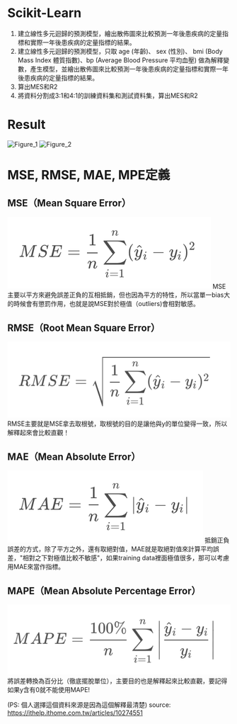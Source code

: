 # Scikit-Learn
1. 建立線性多元迴歸的預測模型，繪出散佈圖來比較預測一年後患疾病的定量指標和實際一年後患疾病的定量指標的結果。
2. 建立線性多元迴歸的預測模型，只取 age (年齡)、 sex (性別)、 bmi (Body Mass Index 體質指數)、bp (Average Blood Pressure 平均血壓) 做為解釋變數，產生模型，並繪出散佈圖來比較預測一年後患疾病的定量指標和實際一年後患疾病的定量指標的結果。
3. 算出MES和R2
4. 將資料分割成3:1和4:1的訓練資料集和測試資料集，算出MES和R2

# Result
![Figure_1](https://github.com/e19931107/Scikit_Learn-Diabetes/assets/50692450/4f2837c2-b84b-4a26-b386-b3be991fbe75)
![Figure_2](https://github.com/e19931107/Scikit_Learn-Diabetes/assets/50692450/6d742c1b-76c4-4de4-9f58-aa2818cdfd83)

# MSE, RMSE, MAE, MPE定義
## MSE（Mean Square Error）
![Alt text](image.png)
MSE主要以平方來避免誤差正負的互相抵銷，但也因為平方的特性，所以當單一bias大的時候會有懲罰作用，也就是說MSE對於極值（outliers)會相對敏感。

## RMSE（Root Mean Square Error）
![Alt text](image-1.png)
RMSE主要就是MSE拿去取根號，取根號的目的是讓他與y的單位變得一致，所以解釋起來會比較直觀！

## MAE（Mean Absolute Error）
![Alt text](image-2.png)
抵銷正負誤差的方式，除了平方之外，還有取絕對值，MAE就是取絕對值來計算平均誤差，"相對之下對極值比較不敏感"，如果training data裡面極值很多，那可以考慮用MAE來當作指標。

## MAPE（Mean Absolute Percentage Error）
![Alt text](image-3.png)
將誤差轉換為百分比（徹底擺脫單位），主要目的也是解釋起來比較直觀，要記得如果y含有0就不能使用MAPE!

(PS: 個人選擇這個資料來源是因為這個解釋最清楚)
source: https://ithelp.ithome.com.tw/articles/10274551
